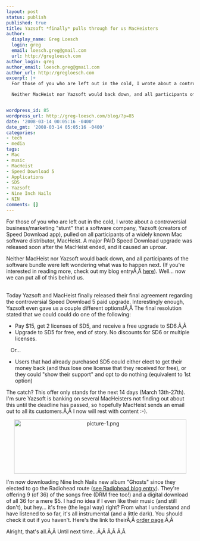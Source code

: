 ```yaml
---
layout: post
status: publish
published: true
title: Yazsoft *finally* pulls through for us MacHeisters
author:
  display_name: Greg Loesch
  login: greg
  email: loesch.greg@gmail.com
  url: http://gregloesch.com
author_login: greg
author_email: loesch.greg@gmail.com
author_url: http://gregloesch.com
excerpt: |+
  For those of you who are left out in the cold, I wrote about a controversial business/marketing "stunt" that a software company, Yazsoft (creators of Speed Download app), pulled on all participants of a widely known Mac software distributor, MacHeist. A major PAID Speed Download upgrade was released soon after the MacHeist ended, and it caused an uproar.

  Neither MacHeist nor Yazsoft would back down, and all participants of the software bundle were left wondering what was to happen next. (If you're interested in reading more, check out my blog entryÃ‚Â <a href="http://greg-loesch.com/blog/?p=64" title="MacHeist vs Yazsoft">here</a>). Well... now we can put all of this behind us.


wordpress_id: 85
wordpress_url: http://greg-loesch.com/blog/?p=85
date: '2008-03-14 00:05:16 -0400'
date_gmt: '2008-03-14 05:05:16 -0400'
categories:
- tech
- media
tags:
- Mac
- music
- MacHeist
- Speed Download 5
- Applications
- SD5
- Yazsoft
- Nine Inch Nails
- NIN
comments: []
---
```

<p>For those of you who are left out in the cold, I wrote about a controversial business/marketing "stunt" that a software company, Yazsoft (creators of Speed Download app), pulled on all participants of a widely known Mac software distributor, MacHeist. A major PAID Speed Download upgrade was released soon after the MacHeist ended, and it caused an uproar.</p>
<p>Neither MacHeist nor Yazsoft would back down, and all participants of the software bundle were left wondering what was to happen next. (If you're interested in reading more, check out my blog entryÃ‚Â <a href="http://greg-loesch.com/blog/?p=64" title="MacHeist vs Yazsoft">here</a>). Well... now we can put all of this behind us.</p>
<p><a id="more"></a><a id="more-85"></a><br />
Today Yazsoft and MacHeist finally released their final agreement regarding the controversial Speed Download 5 paid upgrade. Interestingly enough, Yazsoft even gave us a couple different options!Ã‚Â The final resolution stated that we could could do one of the following:</p>
<ul>
<li>Pay $15, get 2 licenses of SD5, and receive a free upgrade to SD6.Ã‚Â </li>
<li>Upgrade to SD5 for free, end of story. No discounts for SD6 or multiple licenses.</li>
</ul>
<p><span style="white-space: pre" class="Apple-tab-span">	</span>Or...</p>
<ul>
<li>Users that had already purchased SD5 could either elect to get their money back (and thus lose one license that they received for free), or they could "show their support" and opt to do nothing (equivalent to 1st option)</li>
</ul>
<p>The catch? This offer only stands for the next 14 days (March 13th-27th). I'm sure Yazsoft is banking on several MacHeisters not finding out about this until the deadline has passed, so hopefully MacHeist sends an email out to all its customers.Ã‚Â I now will rest with content :-).</p>
<p style="text-align: center"><a href="/blog///mnt/w0506/d12/s06/b02ce878/www/greg-loesch.com//blog//blog.pics/2008/03/picture-1.png" rel="lightbox[pics85]" title="picture-1.png"><img src="/blog///mnt/w0506/d12/s06/b02ce878/www/greg-loesch.com//blog//blog.pics/2008/03/picture-1.png" width="463" height="145" alt="picture-1.png" class="imageframe imgaligncenter" /></a></p>
<p>I'm now downloading Nine Inch Nails new album "Ghosts" since they elected to go the Radiohead route (<a href="http://greg-loesch.com/blog/?p=24" title="Radiohead">see Radiohead blog entry</a>). They're offering 9 (of 36) of the songs free (DRM free too!) and a digital download of all 36 for a mere $5. I had no idea if I even like their music (and still don't), but hey... it's free (the legal way) right? From what I understand and have listened to so far, it's all instrumental (and a little dark). You should check it out if you haven't. Here's the link to theirÃ‚Â <a href="http://ghosts.nin.com/main/home" title="Ghosts I-IV">order page</a>.Ã‚Â </p>
<p>Alright, that's all.Ã‚Â Until next time...Ã‚Â Ã‚Â Ã‚Â </p>
